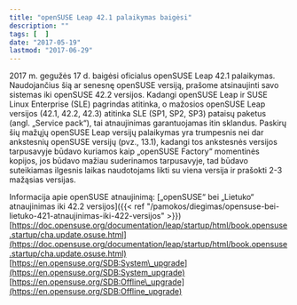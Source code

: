 ```yaml
---
title: "openSUSE Leap 42.1 palaikymas baigėsi"
description: ""
tags: [  ]
date: "2017-05-19"
lastmod: "2017-06-29"
---
```

2017 m. gegužės 17 d. baigėsi oficialus openSUSE Leap 42.1 palaikymas. Naudojančius šią ar senesnę openSUSE versiją, prašome atsinaujinti savo sistemas iki openSUSE 42.2 versijos. Kadangi openSUSE Leap ir SUSE Linux Enterprise (SLE) pagrindas atitinka, o mažosios openSUSE Leap versijos (42.1, 42.2, 42.3) atitinka SLE (SP1, SP2, SP3) pataisų paketus (angl. „Service pack“), tai atnaujinimas garantuojamas itin sklandus. Paskirų šių mažųjų openSUSE Leap versijų palaikymas yra trumpesnis nei dar ankstesnių openSUSE versijų (pvz., 13.1), kadangi tos ankstesnės versijos tarpusavyje būdavo kuriamos kaip „openSUSE Factory“ momentinės kopijos, jos būdavo mažiau suderinamos tarpusavyje, tad būdavo suteikiamas ilgesnis laikas naudotojams likti su viena versija ir prašokti 2-3 mažąsias versijas.

Informacija apie openSUSE atnaujinimą:
[„openSUSE“ bei „Lietuko“ atnaujinimas iki 42.2 versijos]({{< ref "/pamokos/diegimas/opensuse-bei-lietuko-421-atnaujinimas-iki-422-versijos" >}}) 
[https://doc.opensuse.org/documentation/leap/startup/html/book.opensuse.startup/cha.update.osuse.html](https://doc.opensuse.org/documentation/leap/startup/html/book.opensuse.startup/cha.update.osuse.html)
[https://en.opensuse.org/SDB:System\_upgrade](https://en.opensuse.org/SDB:System_upgrade)
[https://en.opensuse.org/SDB:Offline\_upgrade](https://en.opensuse.org/SDB:Offline_upgrade)
